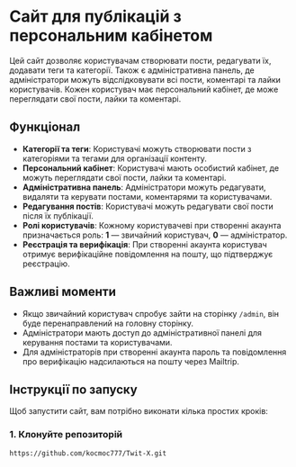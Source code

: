 # Сайт для публікацій з персональним кабінетом

Цей сайт дозволяє користувачам створювати пости, редагувати їх, додавати теги та категорії. Також є адміністративна панель, де адміністратори можуть відслідковувати всі пости, коментарі та лайки користувачів. Кожен користувач має персональний кабінет, де може переглядати свої пости, лайки та коментарі.

## Функціонал

- **Категорії та теги**: Користувачі можуть створювати пости з категоріями та тегами для організації контенту.
- **Персональний кабінет**: Користувачі мають особистий кабінет, де можуть переглядати свої пости, лайки та коментарі.
- **Адміністративна панель**: Адміністратори можуть редагувати, видаляти та керувати постами, коментарями та користувачами.
- **Редагування постів**: Користувачі можуть редагувати свої пости після їх публікації.
- **Ролі користувачів**: Кожному користувачеві при створенні акаунта призначається роль: **1** — звичайний користувач, **0** — адміністратор.
- **Реєстрація та верифікація**: При створенні акаунта користувач отримує верифікаційне повідомлення на пошту, що підтверджує реєстрацію.

## Важливі моменти

- Якщо звичайний користувач спробує зайти на сторінку `/admin`, він буде перенаправлений на головну сторінку.
- Адміністратори мають доступ до адміністративної панелі для керування постами та користувачами.
- Для адміністраторів при створенні акаунта пароль та повідомлення про верифікацію надсилаються на пошту через Mailtrip.

## Інструкції по запуску

Щоб запустити сайт, вам потрібно виконати кілька простих кроків:

### 1. Клонуйте репозиторій

```bash
https://github.com/kocmoc777/Twit-X.git
